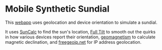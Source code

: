 # Mobile Synthetic Sundial
This <a href="https://danielsmc.github.io/sundial/">webapp</a> uses geolocation and device orientation to simulate a sundial.

It uses [SunCalc](https://github.com/mourner/suncalc) to find the sun's location, [Full Tilt](https://github.com/adtile/Full-Tilt) to smooth out the quirks in how various devices report their orientation, [geomagnetism](https://github.com/naturalatlas/geomagnetism) to calculate magnetic declination, and [freegeoip.net](http://freegeoip.net/) for IP address geolocation.